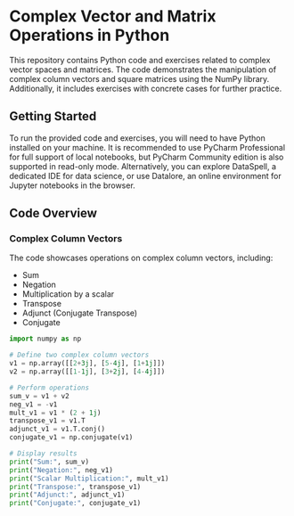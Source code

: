 # Complex Vector and Matrix Operations in Python

This repository contains Python code and exercises related to complex vector spaces and matrices. The code demonstrates the manipulation of complex column vectors and square matrices using the NumPy library. Additionally, it includes exercises with concrete cases for further practice.

## Getting Started

To run the provided code and exercises, you will need to have Python installed on your machine. It is recommended to use PyCharm Professional for full support of local notebooks, but PyCharm Community edition is also supported in read-only mode. Alternatively, you can explore DataSpell, a dedicated IDE for data science, or use Datalore, an online environment for Jupyter notebooks in the browser.

## Code Overview

### Complex Column Vectors

The code showcases operations on complex column vectors, including:
- Sum
- Negation
- Multiplication by a scalar
- Transpose
- Adjunct (Conjugate Transpose)
- Conjugate

```python
import numpy as np

# Define two complex column vectors
v1 = np.array([[2+3j], [5-4j], [1+1j]])
v2 = np.array([[1-1j], [3+2j], [4-4j]])

# Perform operations
sum_v = v1 + v2
neg_v1 = -v1
mult_v1 = v1 * (2 + 1j)
transpose_v1 = v1.T
adjunct_v1 = v1.T.conj()
conjugate_v1 = np.conjugate(v1)

# Display results
print("Sum:", sum_v)
print("Negation:", neg_v1)
print("Scalar Multiplication:", mult_v1)
print("Transpose:", transpose_v1)
print("Adjunct:", adjunct_v1)
print("Conjugate:", conjugate_v1)

